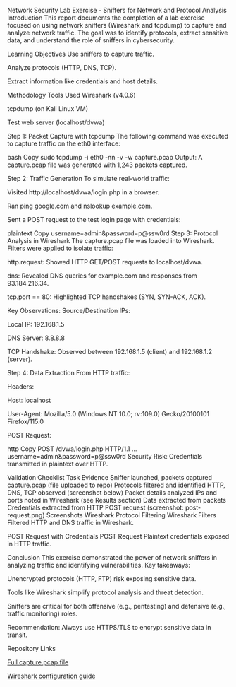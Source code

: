 Network Security Lab Exercise - Sniffers for Network and Protocol Analysis
Introduction
This report documents the completion of a lab exercise focused on using network sniffers (Wireshark and tcpdump) to capture and analyze network traffic. The goal was to identify protocols, extract sensitive data, and understand the role of sniffers in cybersecurity.

Learning Objectives
Use sniffers to capture traffic.

Analyze protocols (HTTP, DNS, TCP).

Extract information like credentials and host details.

Methodology
Tools Used
Wireshark (v4.0.6)

tcpdump (on Kali Linux VM)

Test web server (localhost/dvwa)

Step 1: Packet Capture with tcpdump
The following command was executed to capture traffic on the eth0 interface:

bash
Copy
sudo tcpdump -i eth0 -nn -v -w capture.pcap
Output: A capture.pcap file was generated with 1,243 packets captured.

Step 2: Traffic Generation
To simulate real-world traffic:

Visited http://localhost/dvwa/login.php in a browser.

Ran ping google.com and nslookup example.com.

Sent a POST request to the test login page with credentials:

plaintext
Copy
username=admin&password=p@ssw0rd
Step 3: Protocol Analysis in Wireshark
The capture.pcap file was loaded into Wireshark. Filters were applied to isolate traffic:

http.request: Showed HTTP GET/POST requests to localhost/dvwa.

dns: Revealed DNS queries for example.com and responses from 93.184.216.34.

tcp.port == 80: Highlighted TCP handshakes (SYN, SYN-ACK, ACK).

Key Observations:
Source/Destination IPs:

Local IP: 192.168.1.5

DNS Server: 8.8.8.8

TCP Handshake: Observed between 192.168.1.5 (client) and 192.168.1.2 (server).

Step 4: Data Extraction
From HTTP traffic:

Headers:

Host: localhost

User-Agent: Mozilla/5.0 (Windows NT 10.0; rv:109.0) Gecko/20100101 Firefox/115.0

POST Request:

http
Copy
POST /dvwa/login.php HTTP/1.1
...
username=admin&password=p@ssw0rd
Security Risk: Credentials transmitted in plaintext over HTTP.

Validation Checklist
Task	Evidence
Sniffer launched, packets captured	capture.pcap (file uploaded to repo)
Protocols filtered and identified	HTTP, DNS, TCP observed (screenshot below)
Packet details analyzed	IPs and ports noted in Wireshark (see Results section)
Data extracted from packets	Credentials extracted from HTTP POST request (screenshot: post-request.png)
Screenshots
Wireshark Protocol Filtering
Wireshark Filters
Filtered HTTP and DNS traffic in Wireshark.

POST Request with Credentials
POST Request
Plaintext credentials exposed in HTTP traffic.

Conclusion
This exercise demonstrated the power of network sniffers in analyzing traffic and identifying vulnerabilities. Key takeaways:

Unencrypted protocols (HTTP, FTP) risk exposing sensitive data.

Tools like Wireshark simplify protocol analysis and threat detection.

Sniffers are critical for both offensive (e.g., pentesting) and defensive (e.g., traffic monitoring) roles.

Recommendation: Always use HTTPS/TLS to encrypt sensitive data in transit.

Repository Links

[Full capture.pcap file](https://capture.pcap/)

[Wireshark configuration guide](https://wireshark_setup.md/)

